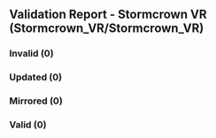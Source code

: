 ## Validation Report - Stormcrown VR (Stormcrown_VR/Stormcrown_VR)


### Invalid (0)
### Updated (0)
### Mirrored (0)
### Valid (0)
